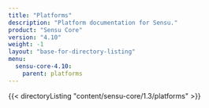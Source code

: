 ```yaml
---
title: "Platforms"
description: "Platform documentation for Sensu."
product: "Sensu Core"
version: "4.10"
weight: -1
layout: "base-for-directory-listing"
menu:
  sensu-core-4.10:
    parent: platforms
---
```


{{< directoryListing "content/sensu-core/1.3/platforms" >}}
